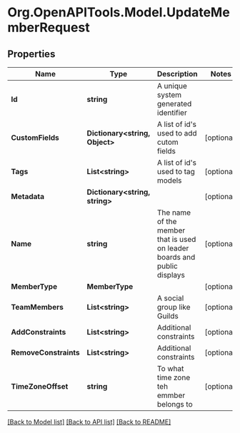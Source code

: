 
# Org.OpenAPITools.Model.UpdateMemberRequest

## Properties

Name | Type | Description | Notes
------------ | ------------- | ------------- | -------------
**Id** | **string** | A unique system generated identifier | 
**CustomFields** | **Dictionary&lt;string, Object&gt;** | A list of id&#39;s used to add cutom fields | [optional] 
**Tags** | **List&lt;string&gt;** | A list of id&#39;s used to tag models | [optional] 
**Metadata** | **Dictionary&lt;string, string&gt;** |  | [optional] 
**Name** | **string** | The name of the member that is used on leader boards and public displays | [optional] 
**MemberType** | **MemberType** |  | [optional] 
**TeamMembers** | **List&lt;string&gt;** | A social group like Guilds | [optional] 
**AddConstraints** | **List&lt;string&gt;** | Additional constraints | [optional] 
**RemoveConstraints** | **List&lt;string&gt;** | Additional constraints | [optional] 
**TimeZoneOffset** | **string** | To what time zone teh emmber belongs to | [optional] 

[[Back to Model list]](../README.md#documentation-for-models)
[[Back to API list]](../README.md#documentation-for-api-endpoints)
[[Back to README]](../README.md)

